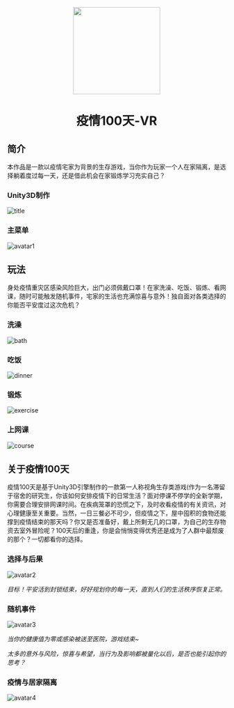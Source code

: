 <div align= "center">
<img align="center" width=200 src="./Assets/startpics/logo1%20(2).png" />
</div>
<div align= "center">
 <h1>疫情100天-VR</h1>
 </div>

## 简介
本作品是一款以疫情宅家为背景的生存游戏，当你作为玩家一个人在家隔离，是选择躺着度过每一天，还是借此机会在家锻炼学习充实自己？
### Unity3D制作
![title][img-title]

### 主菜单
![avatar1][img-main]

## 玩法
身处疫情重灾区感染风险巨大，出门必须佩戴口罩！在家洗澡、吃饭、锻炼、看网课，随时可能触发随机事件，宅家的生活也充满惊喜与意外！独自面对各类选择的你能否平安度过这次危机？

### 洗澡
![bath][img-bath]

### 吃饭
![dinner][img-dinner]

### 锻炼
![exercise][img-exercise]

### 上网课
![course][img-course]

## 关于疫情100天
疫情100天是基于Unity3D引擎制作的一款第一人称视角生存类游戏(作为一名滞留于宿舍的研究生，你该如何安排疫情下的日常生活？面对停课不停学的全新学期，你需要合理安排网课时间。在疾病笼罩的恐慌之下，及时收看疫情的有关资讯，对心理健康至关重要。当然，一日三餐必不可少，但疫情之下，屋中囤积的食物还能撑到疫情结束的那天吗？你又是否准备好，戴上所剩无几的口罩，为自己的生存物资去室外冒险呢？100天后的重逢，你是会悄悄变得优秀还是成为了人群中最颓废的那个？一切都看你的选择。
### 选择与后果
![avatar2][img-selection]

*目标！平安活到封锁结束，好好规划你的每一天，直到人们的生活秩序恢复正常。*
### 随机事件
![avatar3][img-event]

*当你的健康值为零或感染被送至医院，游戏结束~*

*太多的意外与风险，惊喜与希望，当行为及影响都被量化以后，是否也能引起你的思考？*
### 疫情与居家隔离
![avatar4][img-skybox]

[icon]:./Assets/startpics/logo1%20(2).png
[img-title]:./showcase/unity.png
[img-main]:./showcase/%E4%B8%BB%E8%8F%9C%E5%8D%95.png
[img-bath]:./showcase/%E6%B4%97%E6%BE%A1.png
[img-dinner]:./showcase/%E5%90%83%E9%A5%AD.png
[img-exercise]:./showcase/%E8%BF%90%E5%8A%A8.png
[img-course]:./showcase/%E7%BD%91%E8%AF%BE.png
[img-selection]:./showcase/%E9%80%89%E6%8B%A9.png
[img-event]:./showcase/%E9%9A%8F%E6%9C%BA%E4%BA%8B%E4%BB%B62.png
[img-skybox]:./showcase/%E5%A4%A9%E7%A9%BA%E7%9B%92.png

